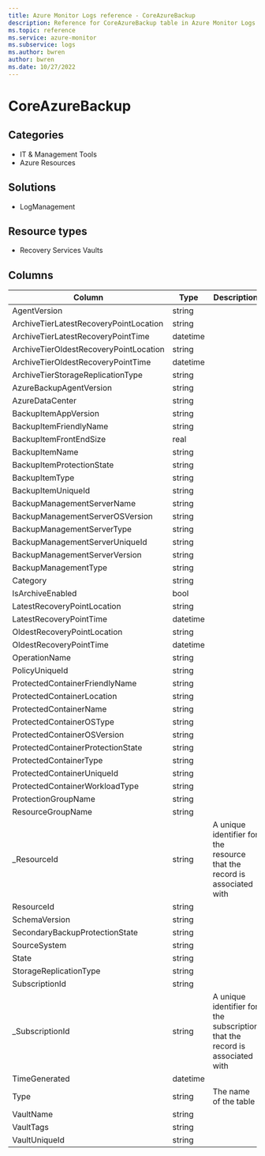 ```yaml
---
title: Azure Monitor Logs reference - CoreAzureBackup
description: Reference for CoreAzureBackup table in Azure Monitor Logs.
ms.topic: reference
ms.service: azure-monitor
ms.subservice: logs
ms.author: bwren
author: bwren
ms.date: 10/27/2022
---
```


# CoreAzureBackup

 

## Categories

- IT & Management Tools
- Azure Resources
## Solutions

- LogManagement
## Resource types

- Recovery Services Vaults




## Columns

| Column | Type | Description |
| --- | --- | --- |
| AgentVersion | string |  |
| ArchiveTierLatestRecoveryPointLocation | string |  |
| ArchiveTierLatestRecoveryPointTime | datetime |  |
| ArchiveTierOldestRecoveryPointLocation | string |  |
| ArchiveTierOldestRecoveryPointTime | datetime |  |
| ArchiveTierStorageReplicationType | string |  |
| AzureBackupAgentVersion | string |  |
| AzureDataCenter | string |  |
| BackupItemAppVersion | string |  |
| BackupItemFriendlyName | string |  |
| BackupItemFrontEndSize | real |  |
| BackupItemName | string |  |
| BackupItemProtectionState | string |  |
| BackupItemType | string |  |
| BackupItemUniqueId | string |  |
| BackupManagementServerName | string |  |
| BackupManagementServerOSVersion | string |  |
| BackupManagementServerType | string |  |
| BackupManagementServerUniqueId | string |  |
| BackupManagementServerVersion | string |  |
| BackupManagementType | string |  |
| Category | string |  |
| IsArchiveEnabled | bool |  |
| LatestRecoveryPointLocation | string |  |
| LatestRecoveryPointTime | datetime |  |
| OldestRecoveryPointLocation | string |  |
| OldestRecoveryPointTime | datetime |  |
| OperationName | string |  |
| PolicyUniqueId | string |  |
| ProtectedContainerFriendlyName | string |  |
| ProtectedContainerLocation | string |  |
| ProtectedContainerName | string |  |
| ProtectedContainerOSType | string |  |
| ProtectedContainerOSVersion | string |  |
| ProtectedContainerProtectionState | string |  |
| ProtectedContainerType | string |  |
| ProtectedContainerUniqueId | string |  |
| ProtectedContainerWorkloadType | string |  |
| ProtectionGroupName | string |  |
| ResourceGroupName | string |  |
| _ResourceId | string | A unique identifier for the resource that the record is associated with |
| ResourceId | string |  |
| SchemaVersion | string |  |
| SecondaryBackupProtectionState | string |  |
| SourceSystem | string |  |
| State | string |  |
| StorageReplicationType | string |  |
| SubscriptionId | string |  |
| _SubscriptionId | string | A unique identifier for the subscription that the record is associated with |
| TimeGenerated | datetime |  |
| Type | string | The name of the table |
| VaultName | string |  |
| VaultTags | string |  |
| VaultUniqueId | string |  |
